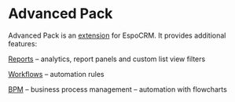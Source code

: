 # Advanced Pack

Advanced Pack is an [extension](https://www.espocrm.com/extensions/advanced-pack/) for EspoCRM. It provides additional features:

[Reports](https://docs.espocrm.com/user-guide/reports/) – analytics, report panels and custom list view filters

[Workflows](https://docs.espocrm.com/administration/workflows/) – automation rules

[BPM](https://docs.espocrm.com/administration/bpm/) – business process management – automation with flowcharts
